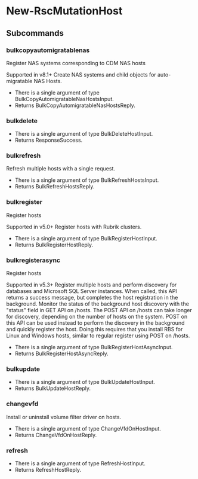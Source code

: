 # New-RscMutationHost
## Subcommands
### bulkcopyautomigratablenas
Register NAS systems corresponding to CDM NAS hosts

Supported in v8.1+
Create NAS systems and child objects for auto-migratable NAS Hosts.

- There is a single argument of type BulkCopyAutomigratableNasHostsInput.
- Returns BulkCopyAutomigratableNasHostsReply.
### bulkdelete
- There is a single argument of type BulkDeleteHostInput.
- Returns ResponseSuccess.
### bulkrefresh
Refresh multiple hosts with a single request.

- There is a single argument of type BulkRefreshHostsInput.
- Returns BulkRefreshHostsReply.
### bulkregister
Register hosts

Supported in v5.0+
Register hosts with Rubrik clusters.

- There is a single argument of type BulkRegisterHostInput.
- Returns BulkRegisterHostReply.
### bulkregisterasync
Register hosts

Supported in v5.3+
Register multiple hosts and perform discovery for databases and Microsoft SQL Server instances. When called, this API returns a success message, but completes the host registration in the background. Monitor the status of the background host discovery with the "status" field in GET API on /hosts. The POST API on /hosts can take longer for discovery, depending on the number of hosts on the system. POST on this API can be used instead to perform the discovery in the background and quickly register the host. Doing this requires that you install RBS for Linux and Windows hosts, similar to regular register using POST on /hosts.

- There is a single argument of type BulkRegisterHostAsyncInput.
- Returns BulkRegisterHostAsyncReply.
### bulkupdate
- There is a single argument of type BulkUpdateHostInput.
- Returns BulkUpdateHostReply.
### changevfd
Install or uninstall volume filter driver on hosts.

- There is a single argument of type ChangeVfdOnHostInput.
- Returns ChangeVfdOnHostReply.
### refresh
- There is a single argument of type RefreshHostInput.
- Returns RefreshHostReply.
